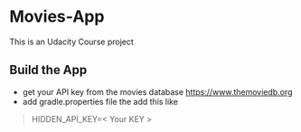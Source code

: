 # Movies-App
This is an Udacity Course project

Build the App
----------------------
- get your API key from the movies database https://www.themoviedb.org 
- add gradle.properties file the add this like
>HIDDEN_API_KEY=< Your KEY >
